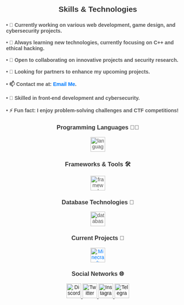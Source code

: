 ###

<h2 align="center" style="font-family: Arial, sans-serif; color: #333;">Skills & Technologies</h2>

###

<div style="font-family: Arial, sans-serif; color: #555;">
  <h4 align="left">• 🔭 Currently working on various web development, game design, and cybersecurity projects.<br><br>
  • 🌱 Always learning new technologies, currently focusing on C++ and ethical hacking.<br><br>
  • 👯 Open to collaborating on innovative projects and security research.<br><br>
  • 🤝 Looking for partners to enhance my upcoming projects.<br><br>
  • 📫 Contact me at: <a href="mailto:xffdev1337@gmail.com" style="color: #007bff; text-decoration: none;">Email Me</a>.<br><br>
  • 📄 Skilled in front-end development and cybersecurity.<br><br>
  • ⚡ Fun fact: I enjoy problem-solving challenges and CTF competitions!</h4>
</div>

<div align="center" style="font-family: Arial, sans-serif; color: #555;">

  <h3 style="color: #333;">Programming Languages 👨‍💻</h3>
  
  <div>
    <img src="https://skillicons.dev/icons?i=html,css,js,python,cpp" height="40" alt="languages logos" />
  </div>

  <h3 style="color: #333;">Frameworks & Tools 🛠️</h3>

  <div>
    <img src="https://skillicons.dev/icons?i=react,git,docker" height="40" alt="frameworks and tools logos" />
  </div>

  <h3 style="color: #333;">Database Technologies 💾</h3>

  <div>
    <img src="https://skillicons.dev/icons?i=mongodb,mysql" height="40" alt="database logos" />
  </div>

  <h3 style="color: #333;">Current Projects 🚀</h3>
  
  <div>
    <a href="https://github.com/ryuji4real/minecraft-website" style="color: #007bff; text-decoration: none;">
      <img src="https://github.com/ryuji4real/ryuji4real/blob/main/assets/images/network/Minecraft.png" height="40" alt="Minecraft" />
    </a><br>
  </div>

  <h3 style="color: #333;">Social Networks 🌐</h3>
  
  <div>
    <a href="https://discordlookup.com/user/248852859687403520">
      <img src="https://github.com/ryuji4real/ryuji4real/blob/main/assets/images/network/Discord.png" height="40" alt="Discord" />
    </a>
    <a href="https://twitter.com/belikeryuji">
      <img src="https://github.com/ryuji4real/ryuji4real/blob/main/assets/images/network/Twitter.png" height="40" alt="Twitter" />
    </a>
        <a href="https://www.instagram.com/swatteur/">
      <img src="https://github.com/ryuji4real/ryuji4real/blob/main/assets/images/network/Instagram.png" height="40" alt="Instagram" />
    </a>
    <a href="https://github.com/ryuji4real">
      <img src="https://github.com/ryuji4real/ryuji4real/blob/main/assets/images/network/Telegram.png" height="40" alt="Telegram" />
    </a>
  </div>

</div>
